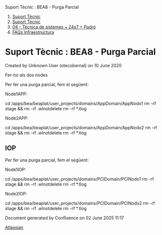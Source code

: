 Suport Tècnic : BEA8 - Purga Parcial  

1.  [Suport Tècnic](index.html)
2.  [Suport Tècnic](13893782.html)
3.  [04 - Tècnica de sistemes + 24x7 + Padró](26313202.html)
4.  [FAQs Infraestructura](FAQs-Infraestructura_26313593.html)

Suport Tècnic : BEA8 - Purga Parcial
====================================

Created by Unknown User (otecobernal) on 10 June 2020

Fer-ho als dos nodes

Per fer una purga parcial, fem el següent:

Node1APP:

cd /apps/bea/beaplat/user\_projects/domains/AppDomain/AppNodo1
rm -rf stage && rm -rf .wlnotdelete
rm -rf \*.tlog

Node2APP:

cd /apps/bea/beaplat/user\_projects/domains/AppDomain/AppNodo2
rm -rf stage && rm -rf .wlnotdelete
rm -rf \*.tlog

IOP
---

Per fer una purga parcial, fem el següent:

Node1IOP:

cd /apps/bea/beaplat/user\_projects/domains/PCIDomain/PCINodo1
rm -rf stage && rm -rf .wlnotdelete
rm -rf \*.tlog

Node2IOP:

cd /apps/bea/beaplat/user\_projects/domains/PCIDomain/PCINodo2
rm -rf stage && rm -rf .wlnotdelete
rm -rf \*.tlog

  

  

Document generated by Confluence on 02 June 2025 11:17

[Atlassian](http://www.atlassian.com/)
